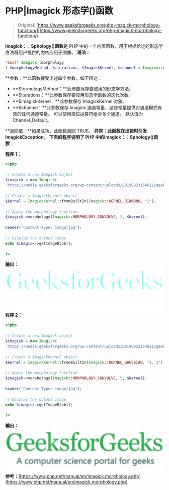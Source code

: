 # PHP|Imagick 形态学()函数

> Original: [https://www.geeksforgeeks.org/php-imagick-morphology-function/](https://www.geeksforgeeks.org/php-imagick-morphology-function/)

**Imagick：：Sphology()函数**是 PHP 中的一个内置函数，用于根据给定的形态学方法将用户提供的内核应用于图像。
**语法：**

```php
*bool* Imagick::morphology
( $morphologyMethod, $iterations, $ImagickKernel, $channel = Imagick::CHANNEL_DEFAULT)
```

**参数：**此函数接受上述四个参数，如下所述：

*   **$formologyMethod：**此参数保存要使用的形态学方法。
*   **$iterations：**此参数保存要应用形态学函数的迭代次数。
*   **$ImagickKernel：**此参数保存 ImagickKernel 对象。
*   **$channel：**此参数保存 Imagick 通道常量，这些常量提供对通道模式有效的任何通道常量。 可以使用按位运算符组合多个通道。 默认值为 Channel_Default。

**返回值：**如果成功，此函数返回 TRUE。
**异常：**此函数在出错时引发 ImagickException。
下面的程序说明了 PHP 中的**Imagick：：Sphology()函数**：

**程序 1：**

```php
<?php

// Create a new Imagick object
$imagick = new Imagick(
'https://media.geeksforgeeks.org/wp-content/uploads/20190823154611/geeksforgeeks24.png');

// Create a ImagickKernel object
$kernel = ImagickKernel::fromBuiltIn(Imagick::KERNEL_DIAMOND, "2");

// Apply the morphology function
$imagick->morphology(Imagick::MORPHOLOGY_CONVOLVE, 2, $kernel);

header("Content-Type: image/jpg");

// Display the output image
echo $imagick->getImageBlob();

?>
```

**输出：**
![](img/69cf598f40f079af2ae15e800d3454d7.png)
**程序 2：**

```php
<?php

// Create a new Imagick object
$imagick = new Imagick(
'https://media.geeksforgeeks.org/wp-content/uploads/20190823154611/geeksforgeeks24.png');

// Create a ImagickKernel object
$kernel = ImagickKernel::fromBuiltIn(Imagick::KERNEL_GAUSSIAN, "1, 2");

// Apply the morphology function
$imagick->morphology(Imagick::MORPHOLOGY_CONVOLVE, 5, $kernel);

header("Content-Type: image/jpg");

// Display the output image
echo $imagick->getImageBlob();

?>
```

**输出：**
![](img/a1385aa0e9244011988aebe9ce20cd87.png)
**参考：**[https://www.php.net/manual/en/imagick.morphology.php](https://www.php.net/manual/en/imagick.morphology.php)